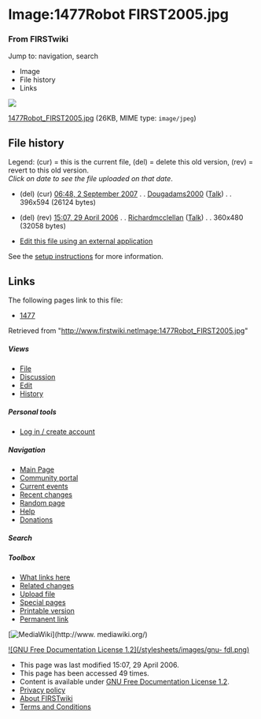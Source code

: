 

# Image:1477Robot FIRST2005.jpg

### From FIRSTwiki

Jump to: navigation, search

  * Image
  * File history
  * Links

![](/media/4/48/1477Robot_FIRST2005.jpg)

[1477Robot_FIRST2005.jpg](/media/4/48/1477Robot_FIRST2005.jpg "1477Robot
FIRST2005.jpg" ) (26KB, MIME type: `image/jpeg`)

## File history

Legend: (cur) = this is the current file, (del) = delete this old version,
(rev) = revert to this old version.  
_Click on date to see the file uploaded on that date_.

  * (del) (cur) [06:48, 2 September 2007](/media/4/48/1477Robot_FIRST2005.jpg "/media/4/48/1477Robot FIRST2005.jpg" ) . . [Dougadams2000](/index.php?title=User:Dougadams2000&action=edit "User:Dougadams2000" ) ([Talk](User_talk:Dougadams2000 "User talk:Dougadams2000" )) . . 396x594 (26124 bytes)
  * (del) (rev) [15:07, 29 April 2006](/media/archive/4/48/20070902064848%211477Robot_FIRST2005.jpg "/media/archive/4/48/20070902064848!1477Robot FIRST2005.jpg" ) . . [Richardmcclellan](/index.php?title=User:Richardmcclellan&action=edit "User:Richardmcclellan" ) ([Talk](/index.php?title=User_talk:Richardmcclellan&action=edit "User talk:Richardmcclellan" )) . . 360x480 (32058 bytes)
  

  * [Edit this file using an external application](/index.php?title=Image:1477Robot_FIRST2005.jpg&action=edit&externaledit=true&mode=file "Image:1477Robot FIRST2005.jpg" )

See the [setup
instructions](http://meta.wikimedia.org/wiki/Help:External_editors
"http://meta.wikimedia.org/wiki/Help:External_editors" ) for more information.

## Links

The following pages link to this file:

  * [1477](1477 "1477" )

Retrieved from
"<http://www.firstwiki.netImage:1477Robot_FIRST2005.jpg>"

##### Views

  * [File](Image:1477Robot_FIRST2005.jpg)
  * [Discussion](/index.php?title=Image_talk:1477Robot_FIRST2005.jpg&action=edit)
  * [Edit](/index.php?title=Image:1477Robot_FIRST2005.jpg&action=edit)
  * [History](/index.php?title=Image:1477Robot_FIRST2005.jpg&action=history)

##### Personal tools

  * [Log in / create account](/index.php?title=Special:Userlogin&returnto=Image:1477Robot_FIRST2005.jpg)

[](Main_Page "Main Page" )

##### Navigation

  * [Main Page](Main_Page)
  * [Community portal](FIRSTwiki:Community_portal)
  * [Current events](Current_events)
  * [Recent changes](Special:Recentchanges)
  * [Random page](Special:Random)
  * [Help](FIRSTwiki:Help)
  * [Donations](FIRSTwiki:Site_support)

##### Search



##### Toolbox

  * [What links here](Special:Whatlinkshere/Image:1477Robot_FIRST2005.jpg)
  * [Related changes](Special:Recentchangeslinked/Image:1477Robot_FIRST2005.jpg)
  * [Upload file](Special:Upload)
  * [Special pages](Special:Specialpages)
  * [Printable version](/index.php?title=Image:1477Robot_FIRST2005.jpg&printable=yes)
  * [Permanent link](/index.php?title=Image:1477Robot_FIRST2005.jpg&oldid=46615)

[![MediaWiki](/skins/common/images/poweredby_mediawiki_88x31.png)](http://www.
mediawiki.org/)

[![GNU Free Documentation License 1.2](/stylesheets/images/gnu-
fdl.png)](http://www.gnu.org/copyleft/fdl.html)

  * This page was last modified 15:07, 29 April 2006.
  * This page has been accessed 49 times.
  * Content is available under [GNU Free Documentation License 1.2](http://www.gnu.org/copyleft/fdl.html "http://www.gnu.org/copyleft/fdl.html" ).
  * [Privacy policy](FIRSTwiki:Privacy_policy "FIRSTwiki:Privacy policy" )
  * [About FIRSTwiki](FIRSTwiki:About "FIRSTwiki:About" )
  * [Terms and Conditions](FIRSTwiki:Terms_and_conditions "FIRSTwiki:Terms and conditions" )

